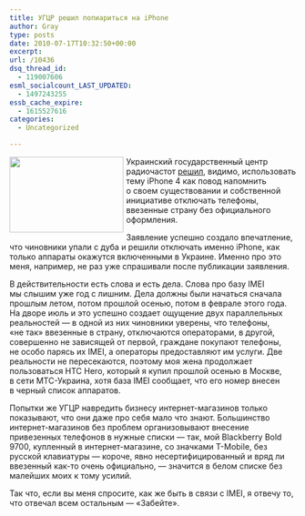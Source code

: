 ```yaml
---
title: УГЦР решил попиариться на iPhone
author: Gray
type: posts
date: 2010-07-17T10:32:50+00:00
excerpt:
url: /10436
dsq_thread_id:
  - 119007606
esml_socialcount_LAST_UPDATED:
  - 1497243255
essb_cache_expire:
  - 1615527616
categories:
  - Uncategorized

---
```








<img src="https://i0.wp.com/forumimg.net/blog/imei-1.jpg?resize=200%2C133" width="200" height="133" alt="" style="float:left; margin-right:5px; margin-bottom:5px;" data-recalc-dims="1" /> 

Украинский государственный центр радиочастот <a href="http://www.ucrf.gov.ua/uk/press/news/1279029224/" target="_blank">решил</a>, видимо, использовать тему iPhone 4 как повод напомнить о&nbsp;своем существовании и&nbsp;собственной инициативе отключать телефоны, ввезенные страну без официального оформления.

Заявление успешно создало впечатление, что чиновники упали с&nbsp;дуба и&nbsp;решили отключать именно iPhone, как только аппараты окажутся включенными в&nbsp;Украине. Именно про это меня, например, не&nbsp;раз уже спрашивали после публикации заявления.

В&nbsp;действительности есть слова и&nbsp;есть дела. Слова про базу IMEI мы&nbsp;слышим уже год с&nbsp;лишним. Дела должны были начаться сначала прошлым летом, потом прошлой осенью, потом в&nbsp;феврале этого года. На&nbsp;дворе июль и&nbsp;это успешно создает ощущение двух параллельных реальностей&nbsp;&mdash; в&nbsp;одной из&nbsp;них чиновники уверены, что телефоны, &laquo;не&nbsp;так&raquo; ввезенные в&nbsp;страну, отключаются операторами, в&nbsp;другой, совершенно не&nbsp;зависящей от&nbsp;первой, граждане покупают телефоны, не&nbsp;особо парясь их&nbsp;IMEI, а&nbsp;операторы предоставляют им&nbsp;услуги. Две реальности не&nbsp;пересекаются, поэтому моя жена продолжает пользоваться HTC Hero, который я&nbsp;купил прошлой осенью в&nbsp;Москве, в&nbsp;сети <nobr>МТС-Украина</nobr>, хотя база IMEI сообщает, что его номер внесен в&nbsp;черный список аппаратов.

Попытки&nbsp;же УГЦР навредить бизнесу <nobr>интернет-магазинов</nobr> только показывают, что они даже про себя мало что знают. Большинство <nobr>интернет-магазинов</nobr> без проблем организовывают внесение привезенных телефонов в&nbsp;нужные списки&nbsp;&mdash; так, мой Blackberry Bold 9700, купленный в&nbsp;<nobr>интернет-магазине</nobr>, со&nbsp;значками <nobr>T-Mobile</nobr>, без русской клавиатуры&nbsp;&mdash; короче, явно несертифицированный и&nbsp;вряд&nbsp;ли ввезенный <nobr>как-то</nobr> очень официально,&nbsp;&mdash; значится в&nbsp;белом списке без малейших моих к&nbsp;тому усилий.

Так что, если вы&nbsp;меня спросите, как&nbsp;же быть в&nbsp;связи с&nbsp;IMEI, я&nbsp;отвечу то, что отвечал всем остальным&nbsp;&mdash; &laquo;Забейте&raquo;.
